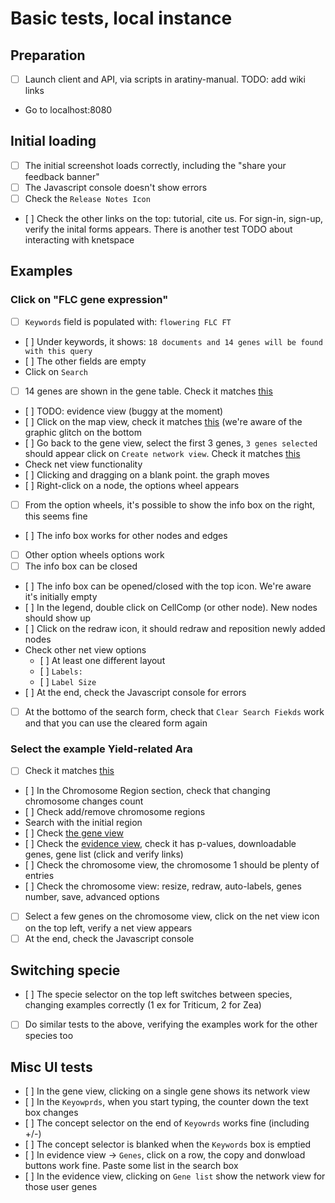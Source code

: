 # Basic tests, local instance

## Preparation
* [ ] Launch client and API, via scripts in aratiny-manual. TODO: add wiki links
* Go to localhost:8080

## Initial loading
* [ ] The initial screenshot loads correctly, including the "share your feedback banner"
* [ ] The Javascript console doesn't show errors
* [ ] Check the `Release Notes Icon`
* [ ] Check the other links on the top: tutorial, cite us. For sign-in, sign-up, verify the inital 
      forms appears. There is another test TODO about interacting with knetspace

## Examples

### Click on "FLC gene expression"
* [ ] `Keywords` field is populated with: `flowering FLC FT`
* [ ] Under keywords, it shows: `18 documents and 14 genes will be found with this query`
* [ ] The other fields are empty
* Click on `Search`
* [ ] 14 genes are shown in the gene table. Check it matches [this](flc-genes.png)
* [ ] TODO: evidence view (buggy at the moment)
* [ ] Click on the map view, check it matches [this](flc-chr.png) (we're aware of the 
      graphic glitch on the bottom
* [ ] Go back to the gene view, select the first 3 genes, `3 genes selected` should appear 
      click on `Create network view`. Check it matches [this](flc-net.png)
* Check net view functionality
* [ ] Clicking and dragging on a blank point. the graph moves
* [ ] Right-click on a node, the options wheel appears
* [ ] From the option wheels, it's possible to show the info box on the right, this seems fine
* [ ] The info box works for other nodes and edges
* [ ] Other option wheels options work
* [ ] The info box can be closed
* [ ] The info box can be opened/closed with the top icon. We're aware it's initially empty
* [ ] In the legend, double click on CellComp (or other node). New nodes should show up
* [ ] Click on the redraw icon, it should redraw and reposition newly added nodes
* Check other net view options
  * [ ] At least one different layout
  * [ ] `Labels:`
  * [ ] `Label Size`
* [ ] At the end, check the Javascript console for errors
* [ ] At the bottomo of the search form, check that `Clear Search Fiekds` work and that you can use the cleared form again


### Select the example Yield-related Ara
* [ ] Check it matches [this](qtl-search-form.png)
* [ ] In the Chromosome Region section, check that changing chromosome changes count
* [ ] Check add/remove chromosome regions
* Search with the initial region
* [ ] Check [the gene view](qtl-genes.png)
* [ ] Check the [evidence view](qtl-evidence.png), check it has p-values, downloadable genes, 
      gene list (click and verify links)
* [ ] Check the chromosome view, the chromosome 1 should be plenty of entries
* [ ] Check the chromosome view: resize, redraw, auto-labels, genes number, save, advanced options
* [ ] Select a few genes on the chromosome view, click on the net view icon on the top left, verify 
      a net view appears
* [ ] At the end, check the Javascript console
      
## Switching specie
* [ ] The specie selector on the top left switches between species, changing examples correctly
      (1 ex for Triticum, 2 for Zea)
* [ ] Do similar tests to the above, verifying the examples work for the other species too

## Misc UI tests
* [ ] In the gene view, clicking on a single gene shows its network view
* [ ] In the `Keyowprds`, when you start typing, the counter down the text box changes
* [ ] The concept selector on the end of `Keyowrds` works fine (including +/-)
* [ ] The concept selector is blanked when the `Keywords` box is emptied
* [ ] In evidence view -> `Genes`, click on a row, the copy and donwload buttons work fine.
      Paste some list in the search box
* [ ] In the evidence view, clicking on `Gene list` show the network view for those user genes
